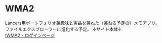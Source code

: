 # WMA2
Lancers用ポートフォリオ兼趣味と実益を兼ねた（兼ねる予定の）メモアプリ。ファイルエクスプローラーに進化する予定。
↓サイト本体↓  
[!WMA2 - ログインページ](https://st-gallery.net/)
